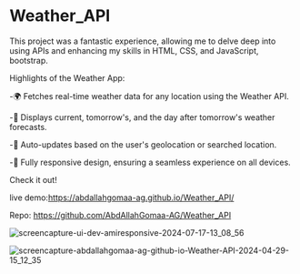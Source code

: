 # Weather_API
This project was a fantastic experience, allowing me to delve deep into using APIs and enhancing my skills in HTML, CSS, and JavaScript, bootstrap.

Highlights of the Weather App:

-🌍 Fetches real-time weather data for any location using the Weather API.

-📅 Displays current, tomorrow's, and the day after tomorrow's weather forecasts.

-🔄 Auto-updates based on the user's geolocation or searched location.

-📱 Fully responsive design, ensuring a seamless experience on all devices.

Check it out!

live demo:https://abdallahgomaa-ag.github.io/Weather_API/

Repo: https://github.com/AbdAllahGomaa-AG/Weather_API

![screencapture-ui-dev-amiresponsive-2024-07-17-13_08_56](https://github.com/user-attachments/assets/0df11ab7-dc04-4afc-a8b2-ad2f3108e079)


![screencapture-abdallahgomaa-ag-github-io-Weather-API-2024-04-29-15_12_35](https://github.com/AbdAllahGomaa-AG/Family-Bakery/assets/73030608/5f74af48-24c5-4cd7-a6f4-72c4f5956c50)

